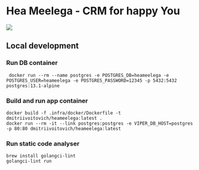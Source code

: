# Hea Meelega - CRM for happy You

![](https://github.com/dmitriivoitovich/heameelega/workflows/build/badge.svg)

## Local development

### Run DB container

     docker run --rm --name postgres -e POSTGRES_DB=heameelega -e POSTGRES_USER=heameelega -e POSTGRES_PASSWORD=12345 -p 5432:5432 postgres:13.1-alpine

### Build and run app container

    docker build -f .infra/docker/Dockerfile -t dmitriivoitovich/heameelega:latest .
    docker run --rm -it --link postgres:postgres -e VIPER_DB_HOST=postgres -p 80:80 dmitriivoitovich/heameelega:latest

### Run static code analyser

    brew install golangci-lint
    golangci-lint run
